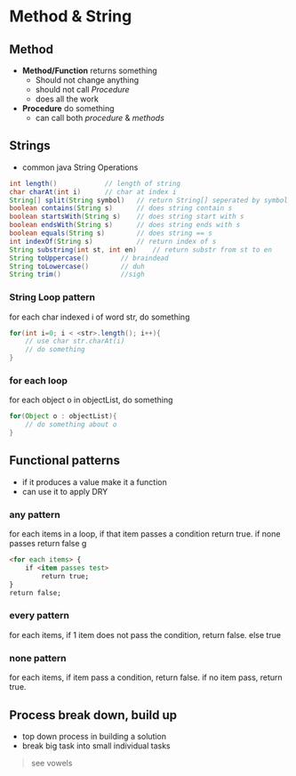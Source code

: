 # Method & String

## Method

- **Method/Function** returns something
  - Should not change anything
  - should not call *Procedure*
  - does all the work
- **Procedure** do something
  - can call both *procedure* & *methods*

## Strings

- common java String Operations

```java
int length()            // length of string
char charAt(int i)      // char at index i
String[] split(String symbol)   // return String[] seperated by symbol
boolean contains(String s)      // does string contain s
boolean startsWith(String s)    // does string start with s
boolean endsWith(String s)      // does string ends with s
boolean equals(String s)        // does string == s
int indexOf(String s)           // return index of s
String substring(int st, int en)    // return substr from st to en
String toUppercase()        // braindead
String toLowercase()        // duh
String trim()               //sigh
```

### String Loop **pattern**

for each char indexed i of word str, do something
```java
for(int i=0; i < <str>.length(); i++){
    // use char str.charAt(i)
    // do something
}

```

### for each loop

for each object o in objectList, do something

```java
for(Object o : objectList){
    // do something about o
}
```

## Functional patterns

- if it produces a value make it a function
- can use it to apply DRY

### any **pattern**

for each items in a loop, if that item passes a condition return true. if none passes return false
g
```md
<for each items> {
    if <item passes test>
        return true;
}
return false;
```

### every **pattern**

for each items, if 1 item does not pass the condition, return false. else true

### none **pattern**

for each items, if item pass a condition, return false. if no item pass, return true.

## **Process** break down, build up

- top down process in building a solution
- break big task into small individual tasks

> see vowels
